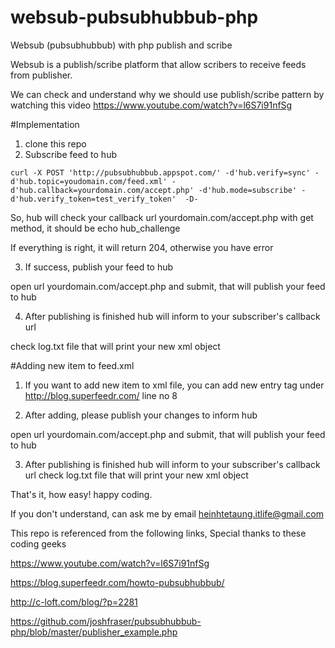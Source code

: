 # websub-pubsubhubbub-php
Websub (pubsubhubbub) with php publish and scribe

Websub is a publish/scribe platform that allow scribers to receive feeds from publisher.

We can check and understand why we should use publish/scribe pattern by watching this video https://www.youtube.com/watch?v=l6S7i91nfSg


#Implementation
1. clone this repo
2. Subscribe feed to hub
```
curl -X POST 'http://pubsubhubbub.appspot.com/' -d'hub.verify=sync' -d'hub.topic=youdomain.com/feed.xml' -d'hub.callback=yourdomain.com/accept.php' -d'hub.mode=subscribe' -d'hub.verify_token=test_verify_token'  -D-
```
So, hub will check your callback url yourdomain.com/accept.php with get method, it should be echo hub_challenge

If everything is right, it will return 204, otherwise you have error

3. If success, publish your feed to hub

open url yourdomain.com/accept.php and submit, that will publish your feed to hub

4. After publishing is finished hub will inform to your subscriber's callback url

check log.txt file that will print your new xml object

#Adding new item to feed.xml
1. If you want to add new item to xml file, you can add new entry tag under <id>http://blog.superfeedr.com/</id>  line no 8

2. After adding, please publish your changes to inform hub

open url yourdomain.com/accept.php and submit, that will publish your feed to hub

3. After publishing is finished hub will inform to your subscriber's callback url check log.txt file that will print your new xml object


That's it, how easy! happy coding.

If you don't understand, can ask me by email heinhtetaung.itlife@gmail.com



This repo is referenced from the following links, Special thanks to these coding geeks

https://www.youtube.com/watch?v=l6S7i91nfSg

https://blog.superfeedr.com/howto-pubsubhubbub/

http://c-loft.com/blog/?p=2281  

https://github.com/joshfraser/pubsubhubbub-php/blob/master/publisher_example.php

